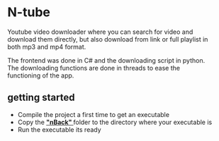 # N-tube

Youtube video downloader where you can search for video and\
download them directly, but also download from link or full playlist in\
both mp3 and mp4 format.

The frontend was done in C# and the downloading script in python.\
The downloading functions are done in threads to ease the\
functioning of the app.

## getting started

<ul>
<li> Compile the project a first time to get an executable
<li> Copy the <u><b> "nBack" </b></u> folder to the directory where your executable is
<li> Run the executable its ready
</ul>